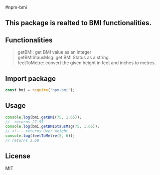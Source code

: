 #npm-bmi
## This package is realted to BMI functionalities.

## Functionalities
> getBMI: get BMI value as an integer <br>
> getBMIStausMsg: get BMI Status as a string <br>
> feetToMetre: convert the given height in feet and inches to metres.

## Import package
```js 
const bmi = require('npm-bmi');
```

## Usage
```js 
console.log(bmi.getBMI(75, 1.65));
//  returns 27.55
console.log(bmi.getBMIStausMsg(75, 1.65));
// <!--- returns Over Weight
console.log(feetToMetre(5, 6));
// returns 1.68
```

## License

MIT
